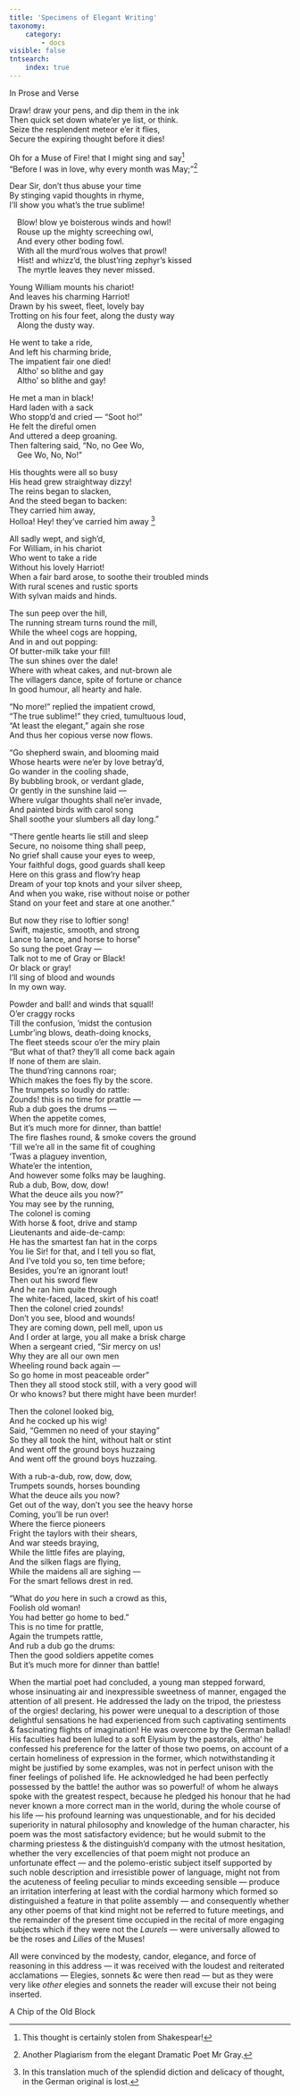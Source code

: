 ```yaml
---
title: 'Specimens of Elegant Writing'
taxonomy:
    category:
        - docs
visible: false
tntsearch:
    index: true
---
```


<span class="title">In Prose and Verse</span>
  
Draw! draw your pens, and dip them in the ink  
Then quick set down whate’er ye list, or think.  
Seize the resplendent meteor e’er it flies,  
Secure the expiring thought before it dies!  
  
Oh for a Muse of Fire! that I might sing and say[^1]  
“Before I was in love, why every month was May;”[^2]    
  
Dear Sir, don’t thus abuse your time  
By stinging vapid thoughts in rhyme,  
I’ll show you what’s the true sublime!  
  
&emsp;Blow! blow ye boisterous winds and howl!  
&emsp;Rouse up the mighty screeching owl,  
&emsp;And every other boding fowl.  
&emsp;With all the murd’rous wolves that prowl!  
&emsp;Hist! and whizz’d, the blust’ring zephyr’s kissed  
&emsp;The myrtle leaves they never missed.  
  
Young William mounts his chariot!  
And leaves his charming Harriot!  
Drawn by his sweet, fleet, lovely bay  
Trotting on his four feet, along the dusty way  
&emsp;Along the dusty way.  
  
He went to take a ride,  
And left his charming bride,  
The impatient fair one died!  
&emsp;Altho’ so blithe and gay  
&emsp;Altho’ so blithe and gay!  
  
He met a man in black!  
Hard laden with a sack  
Who stopp’d and cried — “Soot ho!”  
He felt the direful omen  
And uttered a deep groaning.  
Then faltering said, “No, no Gee Wo,  
&emsp;Gee Wo, No, No!”  
  
His thoughts were all so busy  
His head grew straightway dizzy!  
The reins began to slacken,  
And the steed began to backen:  
They carried him away,  
Holloa! Hey! they’ve carried him away [^3]  
  
All sadly wept, and sigh’d,  
For William, in his chariot  
Who went to take a ride  
Without his lovely Harriot!  
When a fair bard arose, to soothe their troubled minds  
With rural scenes and rustic sports  
With sylvan maids and hinds.  
  
The sun peep over the hill,  
The running stream turns round the mill,  
While the wheel cogs are hopping,  
And in and out popping:  
Of butter-milk take your fill!  
The sun shines over the dale!  
Where with wheat cakes, and nut-brown ale  
The villagers dance, spite of fortune or chance  
In good humour, all hearty and hale.  
  
“No more!” replied the impatient crowd,  
“The true sublime!” they cried, tumultuous loud,  
“At least the elegant,” again she rose  
And thus her copious verse now flows.  
  
“Go shepherd swain, and blooming maid  
Whose hearts were ne’er by love betray’d,  
Go wander in the cooling shade,  
By bubbling brook, or verdant glade,  
Or gently in the sunshine laid —  
Where vulgar thoughts shall ne’er invade,  
And painted birds with carol song  
Shall soothe your slumbers all day long.”  
  
“There gentle hearts lie still and sleep  
Secure, no noisome thing shall peep,  
No grief shall cause your eyes to weep,  
Your faithful dogs, good guards shall keep  
Here on this grass and flow’ry heap  
Dream of your top knots and your silver sheep,  
And when you wake, rise without noise or pother  
Stand on your feet and stare at one another.”  
  
But now they rise to loftier song!  
Swift, majestic, smooth, and strong  
Lance to lance, and horse to horse”  
So sung the poet Gray —  
Talk not to me of Gray or Black!  
Or black or gray!  
I’ll sing of blood and wounds  
In my own way.  
  
Powder and ball! and winds that squall!  
O’er craggy rocks  
Till the confusion, ’midst the contusion  
Lumbr’ing blows, death-doing knocks,  
The fleet steeds scour o’er the miry plain  
“But what of that? they’ll all come back again  
If none of them are slain.  
The thund’ring cannons roar;  
Which makes the foes fly by the score.  
The trumpets so loudly do rattle:  
Zounds! this is no time for prattle —  
Rub a dub goes the drums —  
When the appetite comes,  
But it’s much more for dinner, than battle!  
The fire flashes round, & smoke covers the ground  
’Till we’re all in the same fit of coughing  
’Twas a plaguey invention,  
Whate’er the intention,  
And however some folks may be laughing.  
Rub a dub, Bow, dow, dow!  
What the deuce ails you now?”  
You may see by the running,  
The colonel is coming  
With horse & foot, drive and stamp  
Lieutenants and aide-de-camp:  
He has the smartest fan hat in the corps  
You lie Sir! for that, and I tell you so flat,  
And I’ve told you so, ten time before;  
Besides, you’re an ignorant lout!  
Then out his sword flew  
And he ran him quite through  
The white-faced, laced, skirt of his coat!  
Then the colonel cried zounds!  
Don’t you see, blood and wounds!  
They are coming down, pell mell, upon us  
And I order at large, you all make a brisk charge  
When a sergeant cried, “Sir mercy on us!  
Why they are all our own men  
Wheeling round back again —  
So go home in most peaceable order”  
Then they all stood stock still, with a very good will  
Or who knows? but there might have been murder!  
  
Then the colonel looked big,  
And he cocked up his wig!  
Said, “Gemmen no need of your staying”  
So they all took the hint, without halt or stint  
And went off the ground boys huzzaing  
And went off the ground boys huzzaing.  
  
With a rub-a-dub, row, dow, dow,  
Trumpets sounds, horses bounding  
What the deuce ails you now?  
Get out of the way, don’t you see the heavy horse  
Coming, you’ll be run over!  
Where the fierce pioneers  
Fright the taylors with their shears,  
And war steeds braying,  
While the little fifes are playing,  
And the silken flags are flying,  
While the maidens all are sighing —  
For the smart fellows drest in red.  
  
“What do *you* here in such a crowd as this,  
Foolish old woman!  
You had better go home to bed.”  
This is no time for prattle,  
Again the trumpets rattle,  
And rub a dub go the drums:  
Then the good soldiers appetite comes  
But it’s much more for dinner than battle!  
  
When the martial poet had concluded, a young man stepped forward, whose insinuating air and inexpressible sweetness of manner, engaged the attention of all present. He addressed the lady on the tripod, the priestess of the orgies! declaring, his power were unequal to a  description of those delightful sensations he had experienced from such captivating sentiments & fascinating flights of imagination! He was overcome by the German ballad! His faculties had been lulled to a soft Elysium by the pastorals, altho’ he confessed his preference for the latter of those two poems, on account of a certain homeliness of expression in the former, which notwithstanding it might be justified by some examples, was not in perfect unison with the finer feelings of polished life. He acknowledged he had been perfectly possessed by the battle! the author was so powerful! of whom he always spoke with the greatest respect, because he pledged his honour that he had never known a more correct man in the world, during the whole course of his life — his profound learning was unquestionable, and for his decided superiority in natural philosophy and knowledge of the human character, his poem was the most satisfactory evidence; but he would submit to the charming priestess & the distinguish’d company with the utmost hesitation, whether the very excellencies of that poem might not produce an unfortunate effect — and the polemo-eristic subject itself supported by such noble description and irresistible power of language, might not from the acuteness of feeling peculiar to minds exceeding sensible — produce an irritation interfering at least with the cordial harmony which formed so distinguished a feature in that polite assembly — and consequently whether any other poems of that kind might not be referred to future meetings, and the remainder of the present time occupied in the recital of more engaging subjects which if they were not the *Laurels* — were universally allowed to be the roses and *Lilies* of the Muses!  
  
All were convinced by the modesty, candor, elegance, and force of reasoning in this address — it was received with the loudest and reiterated acclamations — Elegies, sonnets &c were then read — but as they were very like *other* elegies and sonnets the reader will excuse their not being inserted.  
  
A Chip of the Old Block

[^1]: This thought is certainly stolen from Shakespear!  
[^2]: Another Plagiarism from the elegant Dramatic Poet Mr Gray.
[^3]: In this translation much of the splendid diction and delicacy of thought, in the German original is lost. 